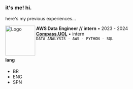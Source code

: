 
 
### it's me! hi.


here's my previous experiences...

[<img align="left" height="94px" width="94px" alt="Logo" src="https://media.licdn.com/dms/image/C4E22AQGeOInu0o1uZQ/feedshare-shrink_800/0/1636143287890?e=2147483647&v=beta&t=pA7d85Ab46qbZFNaOZj7DWUz5gJ6fwBNZzqlPWEe3Is"/>](https://compass.uol/en/home/)

**AWS Data Engineer // intern** • 2023 - 2024 \
[**Compass.UOL**](https://compass.uol/en/home/) • intern \
`DATA ANALYSIS - AWS - PYTHON - SQL`

<br/>

#### lang
* BR
* ENG
* SPN

